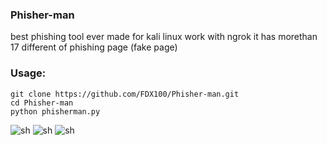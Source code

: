 ### Phisher-man
best phishing tool ever made for kali linux work with ngrok 
it has morethan 17 different of phishing page (fake page)

### Usage:
```
git clone https://github.com/FDX100/Phisher-man.git
cd Phisher-man
python phisherman.py
```
![sh](https://github.com/FDX100/Phisher-man/blob/master/img/1.png)
![sh](https://github.com/FDX100/Phisher-man/blob/master/img/2.png)
![sh](https://github.com/FDX100/Phisher-man/blob/master/img/3.png)
